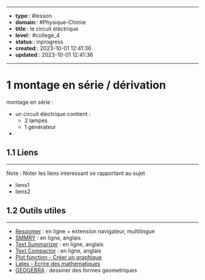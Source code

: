 


---
- **type**:: #lesson
- **domain**:: #Physique-Chimie
- **title**:: le circuit éléctrique
- **level**:: #college_4
- **status**:: inprogress
- **created**:: 2023-10-01 12:41:36
- **updated**:: 2023-10-01 12:41:36
---

# 1	montage en série / dérivation

montage en série :
- un circuit électrique contient  :
	- 2 lampes
	- 1 générateur
- 






## 1.1	Liens
---

Note :  Noter les liens interessant se rapportant au sujet

- liens1
- liens2



## 1.2	Outils utiles
---

-   [Resoomer](https://resoomer.com/fr) : en ligne + extension navigateur, multilingue
-   [SMMRY](https://smmry.com/) : en ligne, anglais
-   [Text Summarizer](http://textsummarization.net/text-summarizer) : en ligne, anglais
-   [Text Compactor](https://www.textcompactor.com/) : en ligne, anglais
- [Plot function - Créer un graphique](https://github.com/leonhma/obsidian-functionplot)
- [Latex - Ecrire des mathématiques](https://fr.wikibooks.org/wiki/LaTeX/%C3%89crire_des_math%C3%A9matiques)
- [GEOGEBRA](https://www.geogebra.org/geometry?lang=fr) : dessiner des formes geometriques 